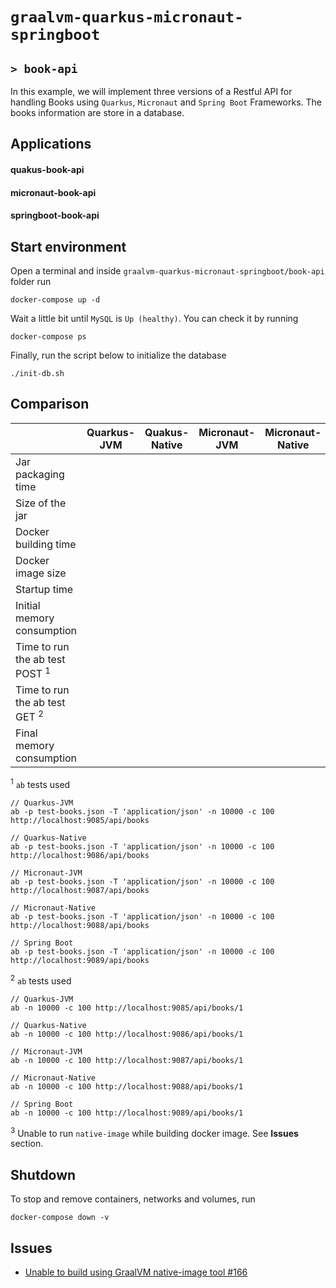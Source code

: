 # `graalvm-quarkus-micronaut-springboot`
## `> book-api`

In this example, we will implement three versions of a Restful API for handling Books using `Quarkus`, `Micronaut` and `Spring Boot` Frameworks. The books information are store in a database.

## Applications

#### quakus-book-api

#### micronaut-book-api

#### springboot-book-api

## Start environment

Open a terminal and inside `graalvm-quarkus-micronaut-springboot/book-api` folder run
```
docker-compose up -d
```

Wait a little bit until `MySQL` is `Up (healthy)`. You can check it by running
```
docker-compose ps
```

Finally, run the script below to initialize the database
```
./init-db.sh
```

## Comparison 

|                                           | Quarkus-JVM | Quakus-Native | Micronaut-JVM | Micronaut-Native | Spring Boot |
| ----------------------------------------- | ----------- | ------------- | ------------- | ---------------- | ------------|
| Jar packaging time                        |             |               |               |                  |             |
| Size of the jar                           |             |               |               |                  |             |
| Docker building time                      |             |               |               |                  |             |
| Docker image size                         |             |               |               |                  |             |
| Startup time                              |             |               |               |                  |             |
| Initial memory consumption                |             |               |               |                  |             |
| Time to run the ab test POST <sup>1</sup> |             |               |               |                  |             |
| Time to run the ab test GET <sup>2</sup>  |             |               |               |                  |             |
| Final memory consumption                  |             |               |               |                  |             |

<sup>1</sup> `ab` tests used
```
// Quarkus-JVM
ab -p test-books.json -T 'application/json' -n 10000 -c 100 http://localhost:9085/api/books

// Quarkus-Native
ab -p test-books.json -T 'application/json' -n 10000 -c 100 http://localhost:9086/api/books

// Micronaut-JVM
ab -p test-books.json -T 'application/json' -n 10000 -c 100 http://localhost:9087/api/books

// Micronaut-Native
ab -p test-books.json -T 'application/json' -n 10000 -c 100 http://localhost:9088/api/books

// Spring Boot
ab -p test-books.json -T 'application/json' -n 10000 -c 100 http://localhost:9089/api/books
```

<sup>2</sup> `ab` tests used
```
// Quarkus-JVM
ab -n 10000 -c 100 http://localhost:9085/api/books/1

// Quarkus-Native
ab -n 10000 -c 100 http://localhost:9086/api/books/1

// Micronaut-JVM
ab -n 10000 -c 100 http://localhost:9087/api/books/1

// Micronaut-Native
ab -n 10000 -c 100 http://localhost:9088/api/books/1

// Spring Boot
ab -n 10000 -c 100 http://localhost:9089/api/books/1
```

<sup>3</sup> Unable to run `native-image` while building docker image. See **Issues** section.

## Shutdown

To stop and remove containers, networks and volumes, run
```
docker-compose down -v
```

## Issues

- [Unable to build using GraalVM native-image tool #166](https://github.com/micronaut-projects/micronaut-data/issues/166)
